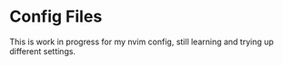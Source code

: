 # Config Files

This is work in progress for my nvim config, still learning and trying up different settings. 
